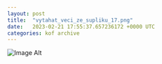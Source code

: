 ```yaml
---
layout:	post
title:	"vytahat_veci_ze_supliku_17.png"
date:	2023-02-21 17:55:37.657236172 +0000 UTC
categories:	kof archive
---
```


![Image Alt](https://k0f.github.io/assets/vytahat_veci_ze_supliku_17.png)
